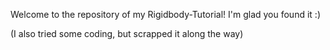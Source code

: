 Welcome to the repository of my Rigidbody-Tutorial! 
I'm glad you found it :)


(I also tried some coding, but scrapped it along the way)
